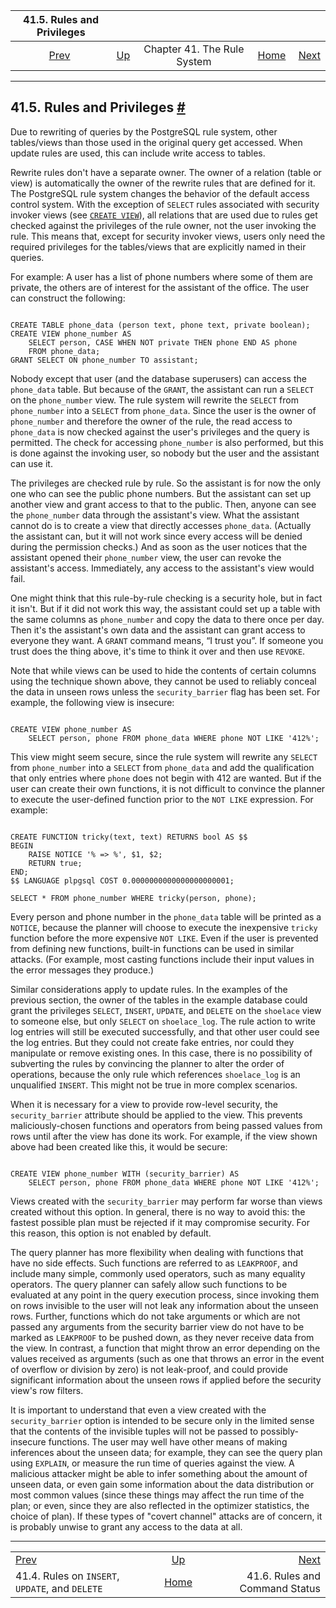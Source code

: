 <!--?xml version="1.0" encoding="UTF-8" standalone="no"?-->

|                       41.5. Rules and Privileges                       |                                                |                             |                                                       |                                                             |
| :--------------------------------------------------------------------: | :--------------------------------------------- | :-------------------------: | ----------------------------------------------------: | ----------------------------------------------------------: |
| [Prev](rules-update.html "41.4. Rules on INSERT, UPDATE, and DELETE")  | [Up](rules.html "Chapter 41. The Rule System") | Chapter 41. The Rule System | [Home](index.html "PostgreSQL 17devel Documentation") |  [Next](rules-status.html "41.6. Rules and Command Status") |

***

## 41.5. Rules and Privileges [#](#RULES-PRIVILEGES)

Due to rewriting of queries by the PostgreSQL rule system, other tables/views than those used in the original query get accessed. When update rules are used, this can include write access to tables.

Rewrite rules don't have a separate owner. The owner of a relation (table or view) is automatically the owner of the rewrite rules that are defined for it. The PostgreSQL rule system changes the behavior of the default access control system. With the exception of `SELECT` rules associated with security invoker views (see [`CREATE VIEW`](sql-createview.html "CREATE VIEW")), all relations that are used due to rules get checked against the privileges of the rule owner, not the user invoking the rule. This means that, except for security invoker views, users only need the required privileges for the tables/views that are explicitly named in their queries.

For example: A user has a list of phone numbers where some of them are private, the others are of interest for the assistant of the office. The user can construct the following:

```

CREATE TABLE phone_data (person text, phone text, private boolean);
CREATE VIEW phone_number AS
    SELECT person, CASE WHEN NOT private THEN phone END AS phone
    FROM phone_data;
GRANT SELECT ON phone_number TO assistant;
```

Nobody except that user (and the database superusers) can access the `phone_data` table. But because of the `GRANT`, the assistant can run a `SELECT` on the `phone_number` view. The rule system will rewrite the `SELECT` from `phone_number` into a `SELECT` from `phone_data`. Since the user is the owner of `phone_number` and therefore the owner of the rule, the read access to `phone_data` is now checked against the user's privileges and the query is permitted. The check for accessing `phone_number` is also performed, but this is done against the invoking user, so nobody but the user and the assistant can use it.

The privileges are checked rule by rule. So the assistant is for now the only one who can see the public phone numbers. But the assistant can set up another view and grant access to that to the public. Then, anyone can see the `phone_number` data through the assistant's view. What the assistant cannot do is to create a view that directly accesses `phone_data`. (Actually the assistant can, but it will not work since every access will be denied during the permission checks.) And as soon as the user notices that the assistant opened their `phone_number` view, the user can revoke the assistant's access. Immediately, any access to the assistant's view would fail.

One might think that this rule-by-rule checking is a security hole, but in fact it isn't. But if it did not work this way, the assistant could set up a table with the same columns as `phone_number` and copy the data to there once per day. Then it's the assistant's own data and the assistant can grant access to everyone they want. A `GRANT` command means, “I trust you”. If someone you trust does the thing above, it's time to think it over and then use `REVOKE`.

Note that while views can be used to hide the contents of certain columns using the technique shown above, they cannot be used to reliably conceal the data in unseen rows unless the `security_barrier` flag has been set. For example, the following view is insecure:

```

CREATE VIEW phone_number AS
    SELECT person, phone FROM phone_data WHERE phone NOT LIKE '412%';
```

This view might seem secure, since the rule system will rewrite any `SELECT` from `phone_number` into a `SELECT` from `phone_data` and add the qualification that only entries where `phone` does not begin with 412 are wanted. But if the user can create their own functions, it is not difficult to convince the planner to execute the user-defined function prior to the `NOT LIKE` expression. For example:

```

CREATE FUNCTION tricky(text, text) RETURNS bool AS $$
BEGIN
    RAISE NOTICE '% => %', $1, $2;
    RETURN true;
END;
$$ LANGUAGE plpgsql COST 0.0000000000000000000001;

SELECT * FROM phone_number WHERE tricky(person, phone);
```

Every person and phone number in the `phone_data` table will be printed as a `NOTICE`, because the planner will choose to execute the inexpensive `tricky` function before the more expensive `NOT LIKE`. Even if the user is prevented from defining new functions, built-in functions can be used in similar attacks. (For example, most casting functions include their input values in the error messages they produce.)

Similar considerations apply to update rules. In the examples of the previous section, the owner of the tables in the example database could grant the privileges `SELECT`, `INSERT`, `UPDATE`, and `DELETE` on the `shoelace` view to someone else, but only `SELECT` on `shoelace_log`. The rule action to write log entries will still be executed successfully, and that other user could see the log entries. But they could not create fake entries, nor could they manipulate or remove existing ones. In this case, there is no possibility of subverting the rules by convincing the planner to alter the order of operations, because the only rule which references `shoelace_log` is an unqualified `INSERT`. This might not be true in more complex scenarios.

When it is necessary for a view to provide row-level security, the `security_barrier` attribute should be applied to the view. This prevents maliciously-chosen functions and operators from being passed values from rows until after the view has done its work. For example, if the view shown above had been created like this, it would be secure:

```

CREATE VIEW phone_number WITH (security_barrier) AS
    SELECT person, phone FROM phone_data WHERE phone NOT LIKE '412%';
```

Views created with the `security_barrier` may perform far worse than views created without this option. In general, there is no way to avoid this: the fastest possible plan must be rejected if it may compromise security. For this reason, this option is not enabled by default.

The query planner has more flexibility when dealing with functions that have no side effects. Such functions are referred to as `LEAKPROOF`, and include many simple, commonly used operators, such as many equality operators. The query planner can safely allow such functions to be evaluated at any point in the query execution process, since invoking them on rows invisible to the user will not leak any information about the unseen rows. Further, functions which do not take arguments or which are not passed any arguments from the security barrier view do not have to be marked as `LEAKPROOF` to be pushed down, as they never receive data from the view. In contrast, a function that might throw an error depending on the values received as arguments (such as one that throws an error in the event of overflow or division by zero) is not leak-proof, and could provide significant information about the unseen rows if applied before the security view's row filters.

It is important to understand that even a view created with the `security_barrier` option is intended to be secure only in the limited sense that the contents of the invisible tuples will not be passed to possibly-insecure functions. The user may well have other means of making inferences about the unseen data; for example, they can see the query plan using `EXPLAIN`, or measure the run time of queries against the view. A malicious attacker might be able to infer something about the amount of unseen data, or even gain some information about the data distribution or most common values (since these things may affect the run time of the plan; or even, since they are also reflected in the optimizer statistics, the choice of plan). If these types of "covert channel" attacks are of concern, it is probably unwise to grant any access to the data at all.

***

|                                                                        |                                                       |                                                             |
| :--------------------------------------------------------------------- | :---------------------------------------------------: | ----------------------------------------------------------: |
| [Prev](rules-update.html "41.4. Rules on INSERT, UPDATE, and DELETE")  |     [Up](rules.html "Chapter 41. The Rule System")    |  [Next](rules-status.html "41.6. Rules and Command Status") |
| 41.4. Rules on `INSERT`, `UPDATE`, and `DELETE`                        | [Home](index.html "PostgreSQL 17devel Documentation") |                              41.6. Rules and Command Status |

